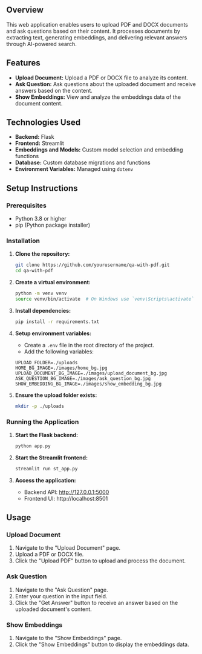 ## Overview
This web application enables users to upload PDF and DOCX documents and ask questions based on their content. It processes documents by extracting text, generating embeddings, and delivering relevant answers through AI-powered search.

## Features
- **Upload Document:** Upload a PDF or DOCX file to analyze its content.
- **Ask Question:** Ask questions about the uploaded document and receive answers based on the content.
- **Show Embeddings:** View and analyze the embeddings data of the document content.

## Technologies Used
- **Backend:** Flask
- **Frontend:** Streamlit
- **Embeddings and Models:** Custom model selection and embedding functions
- **Database:** Custom database migrations and functions
- **Environment Variables:** Managed using `dotenv`

## Setup Instructions

### Prerequisites
- Python 3.8 or higher
- pip (Python package installer)

### Installation

1. **Clone the repository:**
    ```sh
    git clone https://github.com/yourusername/qa-with-pdf.git
    cd qa-with-pdf
    ```

2. **Create a virtual environment:**
    ```sh
    python -m venv venv
    source venv/bin/activate  # On Windows use `venv\Scripts\activate`
    ```

3. **Install dependencies:**
    ```sh
    pip install -r requirements.txt
    ```

4. **Setup environment variables:**
    - Create a `.env` file in the root directory of the project.
    - Add the following variables:
    ```env
    UPLOAD_FOLDER=./uploads
    HOME_BG_IMAGE=./images/home_bg.jpg
    UPLOAD_DOCUMENT_BG_IMAGE=./images/upload_document_bg.jpg
    ASK_QUESTION_BG_IMAGE=./images/ask_question_bg.jpg
    SHOW_EMBEDDING_BG_IMAGE=./images/show_embedding_bg.jpg
    ```

5. **Ensure the upload folder exists:**
    ```sh
    mkdir -p ./uploads
    ```

### Running the Application

1. **Start the Flask backend:**
    ```sh
    python app.py
    ```

2. **Start the Streamlit frontend:**
    ```sh
    streamlit run st_app.py
    ```

3. **Access the application:**
    - Backend API: http://127.0.0.1:5000
    - Frontend UI: http://localhost:8501

## Usage

### Upload Document
1. Navigate to the "Upload Document" page.
2. Upload a PDF or DOCX file.
3. Click the "Upload PDF" button to upload and process the document.

### Ask Question
1. Navigate to the "Ask Question" page.
2. Enter your question in the input field.
3. Click the "Get Answer" button to receive an answer based on the uploaded document's content.

### Show Embeddings
1. Navigate to the "Show Embeddings" page.
2. Click the "Show Embeddings" button to display the embeddings data.
